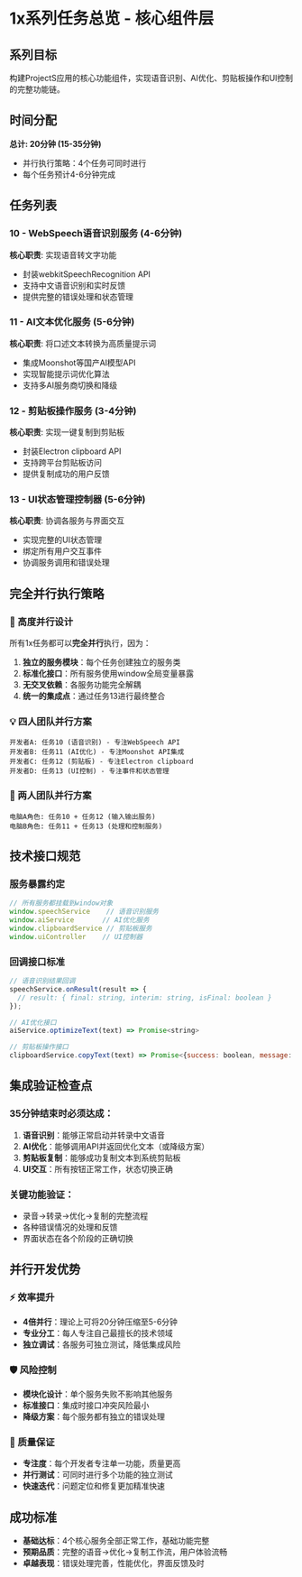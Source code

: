 # 1x系列任务总览 - 核心组件层

## 系列目标
构建ProjectS应用的核心功能组件，实现语音识别、AI优化、剪贴板操作和UI控制的完整功能链。

## 时间分配
**总计: 20分钟 (15-35分钟)**
- 并行执行策略：4个任务可同时进行
- 每个任务预计4-6分钟完成

## 任务列表

### 10 - WebSpeech语音识别服务 (4-6分钟)
**核心职责**: 实现语音转文字功能
- 封装webkitSpeechRecognition API
- 支持中文语音识别和实时反馈
- 提供完整的错误处理和状态管理

### 11 - AI文本优化服务 (5-6分钟)
**核心职责**: 将口述文本转换为高质量提示词
- 集成Moonshot等国产AI模型API
- 实现智能提示词优化算法
- 支持多AI服务商切换和降级

### 12 - 剪贴板操作服务 (3-4分钟)  
**核心职责**: 实现一键复制到剪贴板
- 封装Electron clipboard API
- 支持跨平台剪贴板访问
- 提供复制成功的用户反馈

### 13 - UI状态管理控制器 (5-6分钟)
**核心职责**: 协调各服务与界面交互
- 实现完整的UI状态管理
- 绑定所有用户交互事件
- 协调服务调用和错误处理

## 完全并行执行策略

### 🚀 高度并行设计
所有1x任务都可以**完全并行**执行，因为：

1. **独立的服务模块**：每个任务创建独立的服务类
2. **标准化接口**：所有服务使用window全局变量暴露
3. **无交叉依赖**：各服务功能完全解耦
4. **统一的集成点**：通过任务13进行最终整合

### 💡 四人团队并行方案
```
开发者A: 任务10 (语音识别) - 专注WebSpeech API
开发者B: 任务11 (AI优化) - 专注Moonshot API集成  
开发者C: 任务12 (剪贴板) - 专注Electron clipboard
开发者D: 任务13 (UI控制) - 专注事件和状态管理
```

### 🔗 两人团队并行方案
```
电脑A角色: 任务10 + 任务12 (输入输出服务)
电脑B角色: 任务11 + 任务13 (处理和控制服务)
```

## 技术接口规范

### 服务暴露约定
```javascript
// 所有服务都挂载到window对象
window.speechService    // 语音识别服务
window.aiService       // AI优化服务  
window.clipboardService // 剪贴板服务
window.uiController    // UI控制器
```

### 回调接口标准
```javascript
// 语音识别结果回调
speechService.onResult(result => {
  // result: { final: string, interim: string, isFinal: boolean }
});

// AI优化接口
aiService.optimizeText(text) => Promise<string>

// 剪贴板操作接口
clipboardService.copyText(text) => Promise<{success: boolean, message: string}>
```

## 集成验证检查点

### 35分钟结束时必须达成：
1. **语音识别**：能够正常启动并转录中文语音
2. **AI优化**：能够调用API并返回优化文本（或降级方案）
3. **剪贴板复制**：能够成功复制文本到系统剪贴板
4. **UI交互**：所有按钮正常工作，状态切换正确

### 关键功能验证：
- 录音→转录→优化→复制的完整流程
- 各种错误情况的处理和反馈
- 界面状态在各个阶段的正确切换

## 并行开发优势

### ⚡ 效率提升
- **4倍并行**：理论上可将20分钟压缩至5-6分钟
- **专业分工**：每人专注自己最擅长的技术领域
- **独立调试**：各服务可独立测试，降低集成风险

### 🛡️ 风险控制
- **模块化设计**：单个服务失败不影响其他服务
- **标准接口**：集成时接口冲突风险最小
- **降级方案**：每个服务都有独立的错误处理

### 🎯 质量保证
- **专注度**：每个开发者专注单一功能，质量更高
- **并行测试**：可同时进行多个功能的独立测试
- **快速迭代**：问题定位和修复更加精准快速

## 成功标准

- **基础达标**：4个核心服务全部正常工作，基础功能完整
- **预期品质**：完整的语音→优化→复制工作流，用户体验流畅
- **卓越表现**：错误处理完善，性能优化，界面反馈及时 